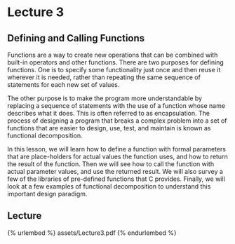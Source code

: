 # Lecture 3      

## Defining and Calling Functions      

Functions are a way to create new operations that can be combined with built-in operators and other functions. There are two purposes for defining functions. One is to specify some functionality just once and then reuse it wherever it is needed, rather than repeating the same sequence of statements for each new set of values.

The other purpose is to make the program more understandable by replacing a sequence of statements with the use of a function whose name describes what it does. This is often referred to as encapsulation. The process of designing a program that breaks a complex problem into a set of functions that are easier to design, use, test, and maintain is known as functional decomposition.

In this lesson, we will learn how to define a function with formal parameters that are place-holders for actual values the function uses, and how to return the result of the function. Then we will see how to call the function with actual parameter values, and use the returned result. We will also survey a few of the libraries of pre-defined functions that C provides. Finally, we will look at a few examples of functional decomposition to understand this important design paradigm.      





## Lecture      

{% urlembed %}
assets/Lecture3.pdf
{% endurlembed %}